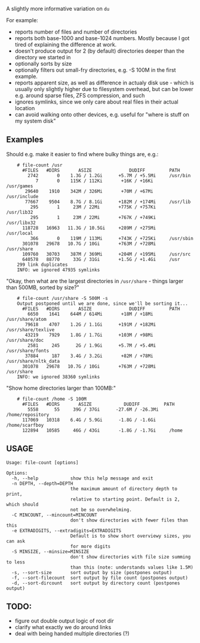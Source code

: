 A slightly more informative variation on `du`

For example:
* reports number of files and number of directories
* reports both base-1000 and base-1024 numbers. Mostly because I got tired of explaining the difference at work.
* doesn't produce output for 2 (by default) directories deeper than the directory we started in
* optionally sorts by size
* optionally filters out small-fry directories, e.g. -S 100M in the first example.
* reports apparent size, as well as difference in actualy disk use - which is usually only slightly higher due to filesystem overhead, but can be lower e.g. around sparse files, ZFS compression, and such
* ignores symlinks, since we only care about real files in their actual location
* can avoid walking onto other devices,  e.g. useful for "where is stuff on my system disk"

## Examples
Should e.g. make it easier to find where bulky things are, e.g.:
```
    # file-count /usr
      #FILES   #DIRS       ASIZE              DUDIFF         PATH
        2742       0    1.3G / 1.2Gi      +5.7M / +5.5Mi     /usr/bin
           7       0    115K / 112Ki       +16K / +16Ki      /usr/games
       29640    1910    342M / 326Mi       +70M / +67Mi      /usr/include
       77667    9504    8.7G / 8.1Gi      +182M / +174Mi     /usr/lib
         295       1     23M / 22Mi       +775K / +757Ki     /usr/lib32
         295       1     23M / 22Mi       +767K / +749Ki     /usr/libx32
      118728   16963   11.3G / 10.5Gi     +289M / +275Mi     /usr/local
         366       0    119M / 113Mi      +743K / +725Ki     /usr/sbin
      301078   29678   10.7G / 10Gi       +763M / +728Mi     /usr/share
      109760   30703    387M / 369Mi      +204M / +195Mi     /usr/src
      640578   88770     33G / 31Gi       +1.5G / +1.4Gi     /usr
    299 link duplicates
    INFO: we ignored 47935 symlinks
```

"Okay, then what are the largest directories in `/usr/share` - things larger than 500MB, sorted by size?"
```
    # file-count /usr/share -S 500M -s 
    Output postponed until we are done, since we'll be sorting it...
      #FILES   #DIRS       ASIZE              DUDIFF         PATH
        6650    1641    644M / 614Mi       +18M / +18Mi      /usr/share/atom
       79618    4707    1.2G / 1.1Gi      +191M / +182Mi     /usr/share/texlive
       43219    7929    1.8G / 1.7Gi      +103M / +98Mi      /usr/share/doc
        2581     245      2G / 1.9Gi      +5.7M / +5.4Mi     /usr/share/fonts
       37884     187    3.4G / 3.2Gi       +82M / +78Mi      /usr/share/nltk_data
      301078   29678   10.7G / 10Gi       +763M / +728Mi     /usr/share
    INFO: we ignored 38360 symlinks
```

"Show home directories larger than 100MB:"
```
    # file-count /home -S 100M
      #FILES   #DIRS       ASIZE            DUDIFF         PATH
        5558      55     39G / 37Gi      -27.6M / -26.3Mi    /home/repository
      117069   10318    6.4G / 5.9Gi      -1.8G / -1.6Gi     /home/scarfboy
      122894   10585     46G / 43Gi       -1.8G / -1.7Gi     /home
```


## USAGE
```
Usage: file-count [options]

Options:
  -h, --help            show this help message and exit
  -n DEPTH, --depth=DEPTH
                        the maximum amount of directory depth to print,
                        relative to starting point. Default is 2, which should
                        not be so overwhelming.
  -C MINCOUNT, --mincount=MINCOUNT
                        don't show directories with fewer files than this
  -e EXTRADIGITS, --extradigits=EXTRADIGITS
                        Default is to show short overviewy sizes, you can ask
                        for more digits
  -S MINSIZE, --minsize=MINSIZE
                        don't show directories with file size summing to less
                        than this (note: understands values like 1.5M)
  -s, --sort-size       sort output by size (postpones output)
  -f, --sort-filecount  sort output by file count (postpones output)
  -d, --sort-dircount   sort output by directory count (postpones output)
```


## TODO:
 - figure out double output logic of root dir
 - clarify what exactly we do around links
 - deal with being handed multiple directories (?) 
